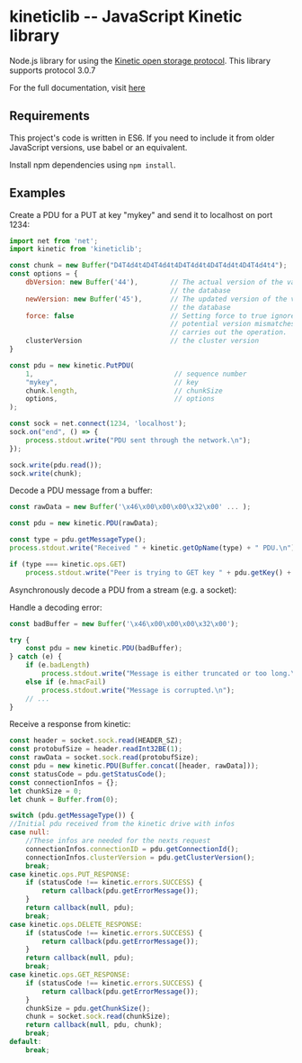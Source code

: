 # kineticlib -- JavaScript Kinetic library

Node.js library for using the [Kinetic open storage
protocol](https://github.com/Kinetic/kinetic-protocol).
This library supports protocol 3.0.7

For the full documentation, visit
[here](https://kinetic.github.io/kinetic-js/)

## Requirements

This project's code is written in ES6. If you need to include it from older
JavaScript versions, use babel or an equivalent.

Install npm dependencies using `npm install`.

## Examples

Create a PDU for a PUT at key "mykey" and send it to localhost on port 1234:

```js
import net from 'net';
import kinetic from 'kineticlib';

const chunk = new Buffer("D4T4d4t4D4T4d4t4D4T4d4t4D4T4d4t4D4T4d4t4");
const options = {
    dbVersion: new Buffer('44'),        // The actual version of the value in
                                        // the database
    newVersion: new Buffer('45'),       // The updated version of the value in
                                        // the database
    force: false                        // Setting force to true ignores
                                        // potential version mismatches and
                                        // carries out the operation.
    clusterVersion                      // the cluster version
}

const pdu = new kinetic.PutPDU(
    1,                                   // sequence number
    "mykey",                             // key
    chunk.length,                        // chunkSize
    options,                             // options
);

const sock = net.connect(1234, 'localhost');
sock.on("end", () => {
    process.stdout.write("PDU sent through the network.\n");
});

sock.write(pdu.read());
sock.write(chunk);
```

Decode a PDU message from a buffer:

```js
const rawData = new Buffer('\x46\x00\x00\x00\x32\x00' ... );

const pdu = new kinetic.PDU(rawData);

const type = pdu.getMessageType();
process.stdout.write("Received " + kinetic.getOpName(type) + " PDU.\n");

if (type === kinetic.ops.GET)
    process.stdout.write("Peer is trying to GET key " + pdu.getKey() + ".\n");
```

Asynchronously decode a PDU from a stream (e.g. a socket):

Handle a decoding error:

```js
const badBuffer = new Buffer('\x46\x00\x00\x00\x32\x00');

try {
    const pdu = new kinetic.PDU(badBuffer);
} catch (e) {
    if (e.badLength)
        process.stdout.write("Message is either truncated or too long.\n");
    else if (e.hmacFail)
        process.stdout.write("Message is corrupted.\n");
    // ...
}
```

Receive a response from kinetic:

```js
const header = socket.sock.read(HEADER_SZ);
const protobufSize = header.readInt32BE(1);
const rawData = socket.sock.read(protobufSize);
const pdu = new kinetic.PDU(Buffer.concat([header, rawData]));
const statusCode = pdu.getStatusCode();
const connectionInfos = {};
let chunkSize = 0;
let chunk = Buffer.from(0);

switch (pdu.getMessageType()) {
//Initial pdu received from the kinetic drive with infos
case null:
    //These infos are needed for the nexts request
    connectionInfos.connectionID = pdu.getConnectionId();
    connectionInfos.clusterVersion = pdu.getClusterVersion();
    break;
case kinetic.ops.PUT_RESPONSE:
    if (statusCode !== kinetic.errors.SUCCESS) {
        return callback(pdu.getErrorMessage());
    }
    return callback(null, pdu);
    break;
case kinetic.ops.DELETE_RESPONSE:
    if (statusCode !== kinetic.errors.SUCCESS) {
        return callback(pdu.getErrorMessage());
    }
    return callback(null, pdu);
    break;
case kinetic.ops.GET_RESPONSE:
    if (statusCode !== kinetic.errors.SUCCESS) {
        return callback(pdu.getErrorMessage());
    }
    chunkSize = pdu.getChunkSize();
    chunk = socket.sock.read(chunkSize);
    return callback(null, pdu, chunk);
    break;
default:
    break;
```
